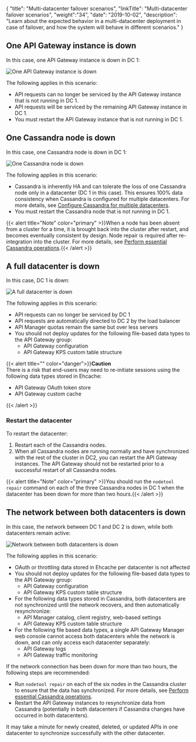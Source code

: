 {
"title": "Multi-datacenter failover scenarios",
"linkTitle": "Multi-datacenter failover scenarios",
"weight":"34",
"date": "2019-10-02",
"description": "Learn about the expected behavior in a multi-datacenter deployment in case of failover, and how the system will behave in different scenarios."
}

## One API Gateway instance is down

In this case, one API Gateway instance is down in DC 1:

![One API Gateway instance is down](/Images/APIGateway/multi-dc_gw_down.png)

The following applies in this scenario:

* API requests can no longer be serviced by the API Gateway instance that is not running in DC 1.
* API requests will be serviced by the remaining API Gateway instance in DC 1.
* You must restart the API Gateway instance that is not running in DC 1.

## One Cassandra node is down

In this case, one Cassandra node is down in DC 1:

![One Cassandra node is down](/Images/APIGateway/multi-dc_cass_down.png)

The following applies in this scenario:

* Cassandra is inherently HA and can tolerate the loss of one Cassandra node only in a datacenter (DC 1 in this case). This ensures 100% data consistency when Cassandra is configured for multiple datacenters. For more details, see [Configure Cassandra for multiple datacenters](/docs/apimgmt_multi_dc/multi_datacenter_config#cassandra_multiple).
* You must restart the Cassandra node that is not running in DC 1.

{{< alert title="Note" color="primary" >}}When a node has been absent from a cluster for a time, it is brought back into the cluster after restart, and becomes eventually consistent by design. Node repair is required after re-integration into the cluster. For more details, see [Perform essential Cassandra operations](/docs/cass_admin/cassandra_ops/).{{< /alert >}}

## A full datacenter is down

In this case, DC 1 is down:

![A full datacenter is down](/Images/APIGateway/multi-dc_dc_down.png)

The following applies in this scenario:

* API requests can no longer be serviced by DC 1
* API requests are automatically directed to DC 2 by the load balancer
* API Manager quotas remain the same but over less servers
* You should not deploy updates for the following file-based data types to the API Gateway group:
    * API Gateway configuration
    * API Gateway KPS custom table structure

{{< alert title="" color="danger">}}**Caution**</br>
There is a risk that end-users may need to re-initiate sessions using the following data types stored in Ehcache:

* API Gateway OAuth token store
* API Gateway custom cache

{{< /alert >}}

### Restart the datacenter

To restart the datacenter:

1. Restart each of the Cassandra nodes.
2. When all Cassandra nodes are running normally and have synchronized with the rest of the cluster in DC2, you can restart the API Gateway instances. The API Gateway should not be restarted prior to a successful restart of all Cassandra nodes.

{{< alert title="Note" color="primary" >}}You should run the `nodetool repair` command on each of the three Cassandra nodes in DC 1 when the datacenter has been down for more than two hours.{{< /alert >}}

## The network between both datacenters is down

In this case, the network between DC 1 and DC 2 is down, while both datacenters remain active:

![Network between both datacenters is down](/Images/APIGateway/multi-dc_network_down.png)

The following applies in this scenario:

* OAuth or throttling data stored in Ehcache per datacenter is not affected
* You should not deploy updates for the following file-based data types to the API Gateway group:
    * API Gateway configuration
    * API Gateway KPS custom table structure
* For the following data types stored in Cassandra, both datacenters are not synchronized until the network recovers, and then automatically resynchronize:
    * API Manager catalog, client registry, web-based settings
    * API Gateway KPS custom table structure
* For the following file based data types, a single API Gateway Manager web console cannot access both datacenters while the network is down, and can only access each datacenter separately:
    * API Gateway logs
    * API Gateway traffic monitoring

If the network connection has been down for more than two hours, the following steps are recommended:

* Run `nodetool repair` on each of the six nodes in the Cassandra cluster to ensure that the data has synchronized. For more details, see [Perform essential Cassandra operations](/docs/cass_admin/cassandra_ops/).
* Restart the API Gateway instances to resynchronize data from Cassandra (potentially in both datacenters if Cassandra changes have occurred in both datacenters).

It may take a minute for newly created, deleted, or updated APIs in one datacenter to synchronize successfully with the other datacenter.
